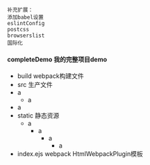 ```
补充扩展：
添加babel设置
eslintConfig
postcss
browserslist
国际化
```
#### completeDemo 我的完整项目demo
- build webpack构建文件
- src 生产文件
 - a
    - a
  - a
- static 静态资源
  - a
    - a
        - a
          - a
- index.ejs webpack HtmlWebpackPlugin模板